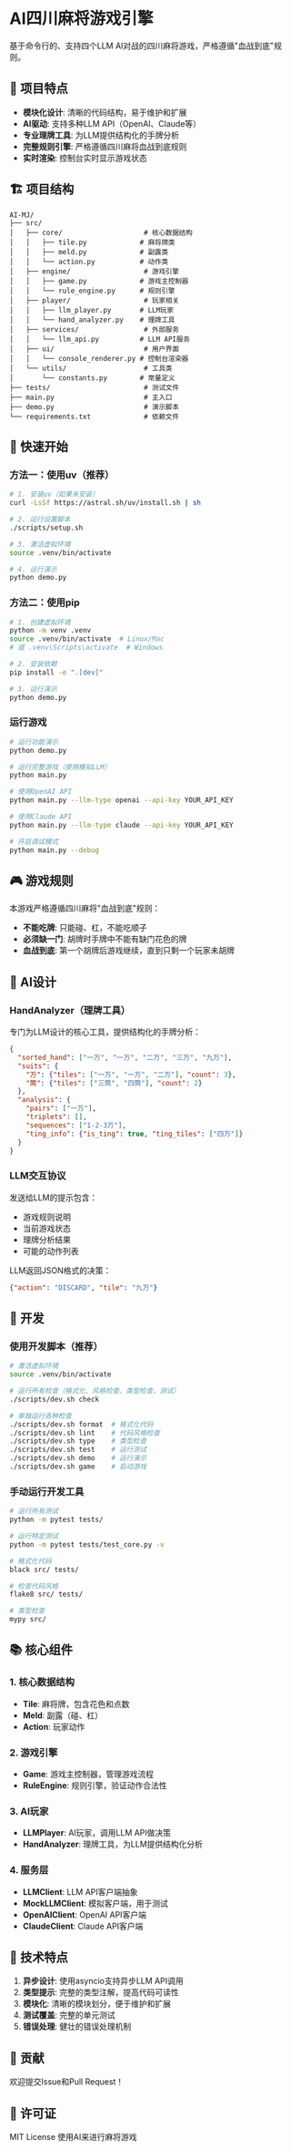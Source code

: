 # AI四川麻将游戏引擎

基于命令行的、支持四个LLM AI对战的四川麻将游戏，严格遵循"血战到底"规则。

## 🎯 项目特点

- **模块化设计**: 清晰的代码结构，易于维护和扩展
- **AI驱动**: 支持多种LLM API（OpenAI、Claude等）
- **专业理牌工具**: 为LLM提供结构化的手牌分析
- **完整规则引擎**: 严格遵循四川麻将血战到底规则
- **实时渲染**: 控制台实时显示游戏状态

## 🏗️ 项目结构

```
AI-MJ/
├── src/
│   ├── core/                    # 核心数据结构
│   │   ├── tile.py             # 麻将牌类
│   │   ├── meld.py             # 副露类
│   │   └── action.py           # 动作类
│   ├── engine/                  # 游戏引擎
│   │   ├── game.py             # 游戏主控制器
│   │   └── rule_engine.py      # 规则引擎
│   ├── player/                  # 玩家相关
│   │   ├── llm_player.py       # LLM玩家
│   │   └── hand_analyzer.py    # 理牌工具
│   ├── services/                # 外部服务
│   │   └── llm_api.py          # LLM API服务
│   ├── ui/                      # 用户界面
│   │   └── console_renderer.py # 控制台渲染器
│   └── utils/                   # 工具类
│       └── constants.py        # 常量定义
├── tests/                       # 测试文件
├── main.py                      # 主入口
├── demo.py                      # 演示脚本
└── requirements.txt             # 依赖文件
```

## 🚀 快速开始

### 方法一：使用uv（推荐）

```bash
# 1. 安装uv（如果未安装）
curl -LsSf https://astral.sh/uv/install.sh | sh

# 2. 运行设置脚本
./scripts/setup.sh

# 3. 激活虚拟环境
source .venv/bin/activate

# 4. 运行演示
python demo.py
```

### 方法二：使用pip

```bash
# 1. 创建虚拟环境
python -m venv .venv
source .venv/bin/activate  # Linux/Mac
# 或 .venv\Scripts\activate  # Windows

# 2. 安装依赖
pip install -e ".[dev]"

# 3. 运行演示
python demo.py
```

### 运行游戏

```bash
# 运行功能演示
python demo.py

# 运行完整游戏（使用模拟LLM）
python main.py

# 使用OpenAI API
python main.py --llm-type openai --api-key YOUR_API_KEY

# 使用Claude API
python main.py --llm-type claude --api-key YOUR_API_KEY

# 开启调试模式
python main.py --debug
```

## 🎮 游戏规则

本游戏严格遵循四川麻将"血战到底"规则：

- **不能吃牌**: 只能碰、杠，不能吃顺子
- **必须缺一门**: 胡牌时手牌中不能有缺门花色的牌
- **血战到底**: 第一个胡牌后游戏继续，直到只剩一个玩家未胡牌

## 🧠 AI设计

### HandAnalyzer（理牌工具）

专门为LLM设计的核心工具，提供结构化的手牌分析：

```json
{
  "sorted_hand": ["一万", "一万", "二万", "三万", "九万"],
  "suits": {
    "万": {"tiles": ["一万", "一万", "二万"], "count": 3},
    "筒": {"tiles": ["三筒", "四筒"], "count": 2}
  },
  "analysis": {
    "pairs": ["一万"],
    "triplets": [],
    "sequences": ["1-2-3万"],
    "ting_info": {"is_ting": true, "ting_tiles": ["四万"]}
  }
}
```

### LLM交互协议

发送给LLM的提示包含：
- 游戏规则说明
- 当前游戏状态
- 理牌分析结果
- 可能的动作列表

LLM返回JSON格式的决策：
```json
{"action": "DISCARD", "tile": "九万"}
```

## 🔧 开发

### 使用开发脚本（推荐）

```bash
# 激活虚拟环境
source .venv/bin/activate

# 运行所有检查（格式化、风格检查、类型检查、测试）
./scripts/dev.sh check

# 单独运行各种检查
./scripts/dev.sh format  # 格式化代码
./scripts/dev.sh lint    # 代码风格检查
./scripts/dev.sh type    # 类型检查
./scripts/dev.sh test    # 运行测试
./scripts/dev.sh demo    # 运行演示
./scripts/dev.sh game    # 启动游戏
```

### 手动运行开发工具

```bash
# 运行所有测试
python -m pytest tests/

# 运行特定测试
python -m pytest tests/test_core.py -v

# 格式化代码
black src/ tests/

# 检查代码风格
flake8 src/ tests/

# 类型检查
mypy src/
```

## 📚 核心组件

### 1. 核心数据结构
- **Tile**: 麻将牌，包含花色和点数
- **Meld**: 副露（碰、杠）
- **Action**: 玩家动作

### 2. 游戏引擎
- **Game**: 游戏主控制器，管理游戏流程
- **RuleEngine**: 规则引擎，验证动作合法性

### 3. AI玩家
- **LLMPlayer**: AI玩家，调用LLM API做决策
- **HandAnalyzer**: 理牌工具，为LLM提供结构化分析

### 4. 服务层
- **LLMClient**: LLM API客户端抽象
- **MockLLMClient**: 模拟客户端，用于测试
- **OpenAIClient**: OpenAI API客户端
- **ClaudeClient**: Claude API客户端

## 🎯 技术特点

1. **异步设计**: 使用asyncio支持异步LLM API调用
2. **类型提示**: 完整的类型注解，提高代码可读性
3. **模块化**: 清晰的模块划分，便于维护和扩展
4. **测试覆盖**: 完整的单元测试
5. **错误处理**: 健壮的错误处理机制

## 🤝 贡献

欢迎提交Issue和Pull Request！

## 📄 许可证

MIT License
使用AI来进行麻将游戏
